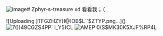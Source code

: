 ![image](https://github.com/Zphyrwind/Zphyr-s-treasure/assets/148627294/fb28c936-6f55-4c86-9d25-8932eeecff27)# Zphyr-s-treasure
xd
看看我；（


![Uploading ]TFGZHZY)I@IOB$L``$ZTYP.png…]()
![7())49CGZS4PP` I_Y5)CL](https://github.com/Zphyrwind/Zphyr-s-treasure/assets/148627294/7306ed23-5386-4455-86d2-c0b230e90ee0)
![AMEP 0(S$MK30K5XJF%RP4L](https://github.com/Zphyrwind/Zphyr-s-treasure/assets/148627294/03c09f10-ae26-49b9-9f04-da4308c07c8a)
